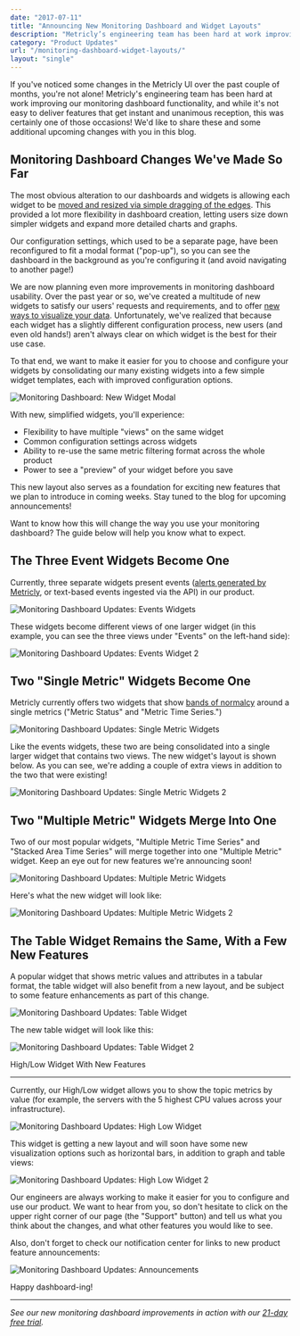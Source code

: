 ```yaml
---
date: "2017-07-11"
title: "Announcing New Monitoring Dashboard and Widget Layouts"
description: "Metricly’s engineering team has been hard at work improving our monitoring dashboard functionality! Check out these upcoming changes."
category: "Product Updates"
url: "/monitoring-dashboard-widget-layouts/"
layout: "single"
---
```

If you've noticed some changes in the Metricly UI over the past couple of months, you're not alone! Metricly's engineering team has been hard at work improving our monitoring dashboard functionality, and while it's not easy to deliver features that get instant and unanimous reception, this was certainly one of those occasions! We'd like to share these and some additional upcoming changes with you in this blog.

Monitoring Dashboard Changes We've Made So Far
----------------------------------------------

The most obvious alteration to our dashboards and widgets is allowing each widget to be [moved and resized via simple dragging of the edges](/metricly-dashboard-upgrades/). This provided a lot more flexibility in dashboard creation, letting users size down simpler widgets and expand more detailed charts and graphs.

Our configuration settings, which used to be a separate page, have been reconfigured to fit a modal format ("pop-up"), so you can see the dashboard in the background as you're configuring it (and avoid navigating to another page!)

We are now planning even more improvements in monitoring dashboard usability. Over the past year or so, we've created a multitude of new widgets to satisfy our users' requests and requirements, and to offer [new ways to visualize your data](/devops-dashboard-best-practices). Unfortunately, we've realized that because each widget has a slightly different configuration process, new users (and even old hands!) aren't always clear on which widget is the best for their use case.

To that end, we want to make it easier for you to choose and configure your widgets by consolidating our many existing widgets into a few simple widget templates, each with improved configuration options.

![Monitoring Dashboard: New Widget Modal](https://s3-us-west-2.amazonaws.com/com-netuitive-app-usw2-public/wp-content/uploads/2017/07/New-Widget-Modal-1024x457.png)

With new, simplified widgets, you'll experience:

-   Flexibility to have multiple "views" on the same widget
-   Common configuration settings across widgets
-   Ability to re-use the same metric filtering format across the whole product
-   Power to see a "preview" of your widget before you save

This new layout also serves as a foundation for exciting new features that we plan to introduce in coming weeks. Stay tuned to the blog for upcoming announcements!

Want to know how this will change the way you use your monitoring dashboard? The guide below will help you know what to expect.

The Three Event Widgets Become One
----------------------------------

Currently, three separate widgets present events ([alerts generated by Metricly](/effective-monitoring-alert-rules), or text-based events ingested via the API) in our product.

![Monitoring Dashboard Updates: Events Widgets](https://s3-us-west-2.amazonaws.com/com-netuitive-app-usw2-public/wp-content/uploads/2017/07/Events-Widgets-1024x321.png)

These widgets become different views of one larger widget (in this example, you can see the three views under "Events" on the left-hand side):

![Monitoring Dashboard Updates: Events Widget 2](https://s3-us-west-2.amazonaws.com/com-netuitive-app-usw2-public/wp-content/uploads/2017/07/Events-Widget-2-1024x455.png)

Two "Single Metric" Widgets Become One
--------------------------------------

Metricly currently offers two widgets that show [bands of normalcy](/what-is-anomaly-detection) around a single metrics ("Metric Status" and "Metric Time Series.")

![Monitoring Dashboard Updates: Single Metric Widgets](https://s3-us-west-2.amazonaws.com/com-netuitive-app-usw2-public/wp-content/uploads/2017/07/Single-Metric-Widgets-1024x449.png)

Like the events widgets, these two are being consolidated into a single larger widget that contains two views. The new widget's layout is shown below. As you can see, we're adding a couple of extra views in addition to the two that were existing!

![Monitoring Dashboard Updates: Single Metric Widgets 2](https://s3-us-west-2.amazonaws.com/com-netuitive-app-usw2-public/wp-content/uploads/2017/07/Single-Metric-Widgets-2-1024x457.png)

Two "Multiple Metric" Widgets Merge Into One
--------------------------------------------

Two of our most popular widgets, "Multiple Metric Time Series" and "Stacked Area Time Series" will merge together into one "Multiple Metric" widget. Keep an eye out for new features we're announcing soon!

![Monitoring Dashboard Updates: Multiple Metric Widgets](https://s3-us-west-2.amazonaws.com/com-netuitive-app-usw2-public/wp-content/uploads/2017/07/Multiple-Metric-Widgets-1024x470.png)

Here's what the new widget will look like:

![Monitoring Dashboard Updates: Multiple Metric Widgets 2](https://s3-us-west-2.amazonaws.com/com-netuitive-app-usw2-public/wp-content/uploads/2017/07/Multiple-Metric-Widget-2-1024x455.png)

The Table Widget Remains the Same, With a Few New Features
----------------------------------------------------------

A popular widget that shows metric values and attributes in a tabular format, the table widget will also benefit from a new layout, and be subject to some feature enhancements as part of this change.

![Monitoring Dashboard Updates: Table Widget](https://s3-us-west-2.amazonaws.com/com-netuitive-app-usw2-public/wp-content/uploads/2017/07/Table-Widget.png)

The new table widget will look like this:

![Monitoring Dashboard Updates: Table Widget 2](https://s3-us-west-2.amazonaws.com/com-netuitive-app-usw2-public/wp-content/uploads/2017/07/Table-Widget-2-1024x457.png)

High/Low Widget With New Features

-----------------------------------

Currently, our High/Low widget allows you to show the topic metrics by value (for example, the servers with the 5 highest CPU values across your infrastructure).

![Monitoring Dashboard Updates: High Low Widget](https://s3-us-west-2.amazonaws.com/com-netuitive-app-usw2-public/wp-content/uploads/2017/07/High-Low-Widget.png)

This widget is getting a new layout and will soon have some new visualization options such as horizontal bars, in addition to graph and table views:

![Monitoring Dashboard Updates: High Low Widget 2](https://s3-us-west-2.amazonaws.com/com-netuitive-app-usw2-public/wp-content/uploads/2017/07/High-Low-Widget-2-1024x456.png)

Our engineers are always working to make it easier for you to configure and use our product. We want to hear from you, so don't hesitate to click on the upper right corner of our page (the "Support" button) and tell us what you think about the changes, and what other features you would like to see.

Also, don't forget to check our notification center for links to new product feature announcements:

![Monitoring Dashboard Updates: Announcements](https://s3-us-west-2.amazonaws.com/com-netuitive-app-usw2-public/wp-content/uploads/2017/07/Annopuncements.png)

Happy dashboard-ing!

* * * * *

*See our new monitoring dashboard improvements in action with our [21-day free trial](http://app.netuitive.com/signup).*
